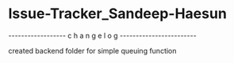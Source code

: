 # Issue-Tracker_Sandeep-Haesun

------------------ c h a n g e l o g ------------------------

created backend folder for simple queuing function